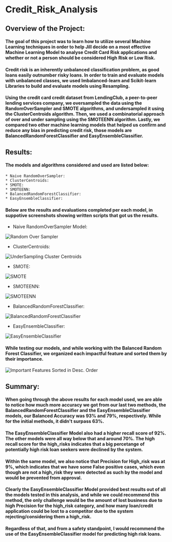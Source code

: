 # Credit_Risk_Analysis

## Overview of the Project:

#### The goal of this project was to learn how to utilize several Machine Learning techniques in order to help Jill decide on a most effective Machine Learning Model to analyse Credit Card Risk applications and whether or not a person should be considered High Risk or Low Risk.

#### Credit risk is an inherently unbalanced classification problem, as good loans easily outnumber risky loans. In order to train and evaluate models with unbalanced classes, we used Imbalanced-learn and Scikit-learn Libraries to build and evaluate models using Resampling.

#### Using the credit card credit dataset from LendingClub, a peer-to-peer lending services company, we oversampled the data using the RandomOverSampler and SMOTE algorithms, and undersampled it using the ClusterCentroids algorithm. Then, we used a combinatorial approach of over and under sampling using the SMOTEENN algorithm. Lastly, we compared two other machine learning models that helped us confirm and reduce any bias in predicting credit risk, those models are BalancedRandomForestClassifier and EasyEnsembleClassifier.


## Results:

#### The models and algorithms considered and used are listed below:

    * Naive RandomOverSampler:
    * ClusterCentroids:
    * SMOTE:
    * SMOTEENN:
    * BalancedRandomForestClassifier:
    * EasyEnsembleClassifier:

#### Below are the results and evaluations completed per each model, in suppotive screenshots showing written scripts that got us the results.

* Naive RandomOverSampler Model:

![Random Over Sampler](Images/RandomOverSampler.png)

* ClusterCentroids:

![UnderSampling Cluster Centroids](Images/ClusterCentroids.png)

* SMOTE:

![SMOTE](Images/SMOTE.png)

* SMOTEENN:

![SMOTEENN](Images/SMOTEENN.png)

* BalancedRandomForestClassifier:

![BalancedRandomForestClassifier](Images/BalancedRandomForestClassifier.png)

* EasyEnsembleClassifier:

![EasyEnsembleClassifier](Images/EasyEnsembleClassifier.PNG)


#### While testing our models, and while working with the Balanced Random Forest Classifier, we organized each impactful feature and sorted them by their importance.

![Important Features Sorted in Desc. Order](Images/Important_features.png)


## Summary:

#### When going through the above results for each model used, we are able to notice how much more accuracy we got from our last two methods, the BalancedRandomForestClassifier and the EasyEnsembleClassifier models, our Balanced Accuracy was 93% and 79%, respectively. While for the initial methods, it didn't surpass 63%.

#### The EasyEnsembleClassifier Model also had a higher recall score of 92%. The other models were all way below that and around 70%. The high recall score for the high_risks indicates that a big percetange of potentially high risk loan seekers were declined by the system.

#### Within the same model, we also notice that Precision for High_risk was at 9%, which indicates that we have some False positive cases, which even though are not a high_risk they were detected as such by the model and would be prevented from approval.

#### Clearly the EasyEnsembleClassifier Model provided best results out of all the models tested in this analysis, and while we could recommend this method, the only challenge would be the amount of lost business due to high Precision for the high_risk category, and how many loan/credit application could be lost to a competitor due to the system rejecting/considering them a high_risk. 

#### Regardless of that, and from a safety standpoint, I would recommend the use of the EasyEnsembleClassifier model for predicting high risk loans.






     
